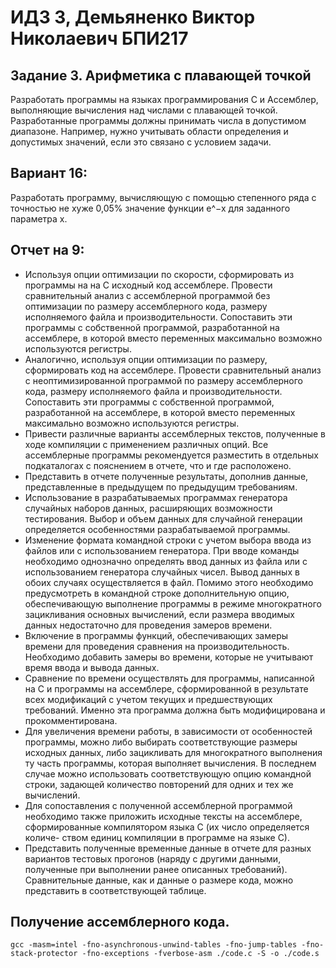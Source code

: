 # ИДЗ 3, Демьяненко Виктор Николаевич БПИ217

## Задание 3. Арифметика с плавающей точкой
Разработать программы на языках программирования C и Ассемблер, выполняющие вычисления над числами с плавающей точкой. Разработанные программы должны принимать числа в допустимом диапазоне. Например, нужно учитывать области определения и допустимых
значений, если это связано с условием задачи.

## Вариант 16:
Разработать программу, вычисляющую с помощью степенного ряда
с точностью не хуже 0,05% значение функции e^−x для заданного
параметра x.

## Отчет на 9:
- Используя опции оптимизации по скорости, сформировать из программы на на C исходный код ассемблере. Провести сравнительный анализ с ассемблерной программой без оптимизации по размеру ассемблерного кода, размеру исполняемого файла и производительности. Сопоставить эти программы с собственной программой,
разработанной на ассемблере, в которой вместо переменных максимально возможно используются регистры.
- Аналогично, используя опции оптимизации по размеру, сформировать код на ассемблере. Провести сравнительный анализ с неоптимизированной программой по размеру ассемблерного кода, размеру
исполняемого файла и производительности. Сопоставить эти программы с собственной программой, разработанной на ассемблере, в
которой вместо переменных максимально возможно используются
регистры.
- Привести различные варианты ассемблерных текстов, полученные
в ходе компиляции с применением различных опций. Все ассемблерные программы рекомендуется разместить в отдельных подкаталогах с пояснением в отчете, что и где расположено.
- Представить в отчете полученные результаты, дополнив данные,
представленные в предыдущем по предыдущим требованиям.
- Использование в разрабатываемых программах генератора случайных наборов данных, расширяющих возможности тестирования.
Выбор и объем данных для случайной генерации определяется особенностями разрабатываемой программы.
- Изменение формата командной строки с учетом выбора ввода из
файлов или с использованием генератора. При вводе команды необходимо однозначно определять ввод данных из файла или с использованием генератора случайных чисел. Вывод данных в обоих случаях осуществляется в файл. Помимо этого необходимо предусмотреть в командной строке дополнительную опцию, обеспечивающую
выполнение программы в режиме многократного зацикливания основных вычислений, если размера вводимых данных недостаточно
для проведения замеров времени.
- Включение в программы функций, обеспечивающих замеры времени для проведения сравнения на производительность. Необходимо
добавить замеры во времени, которые не учитывают время ввода
и вывода данных.
- Сравнение по времени осуществлять для программы, написанной
на C и программы на ассемблере, сформированной в результате
всех модификаций с учетом текущих и предшествующих требований. Именно эта программа должна быть модифицирована и прокомментирована.
- Для увеличения времени работы, в зависимости от особенностей
программы, можно либо выбирать соответствующие размеры исходных данных, либо зацикливать для многократного выполнения
ту часть программы, которая выполняет вычисления. В последнем случае можно использовать соответствующую опцию командной строки, задающей количество повторений для одних и тех же
вычислений.
- Для сопоставления с полученной ассемблерной программой необходимо также приложить исходные тексты на ассемблере, сформированные компилятором языка C (их число определяется количе-
ством единиц компиляции в программе на языке C).
- Представить полученные временные данные в отчете для разных
вариантов тестовых прогонов (наряду с другими данными, полученные при выполнении ранее описанных требований). Сравнительные данные, как и данные о размере кода, можно представить в
соответствующей таблице.


## Получение ассемблерного кода.
``` gcc -masm=intel -fno-asynchronous-unwind-tables -fno-jump-tables -fno-stack-protector -fno-exceptions -fverbose-asm ./code.c -S -o ./code.s ```

